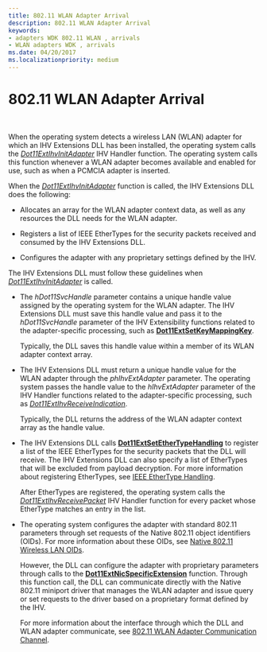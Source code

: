 ```yaml
---
title: 802.11 WLAN Adapter Arrival
description: 802.11 WLAN Adapter Arrival
keywords:
- adapters WDK 802.11 WLAN , arrivals
- WLAN adapters WDK , arrivals
ms.date: 04/20/2017
ms.localizationpriority: medium
---
```


# 802.11 WLAN Adapter Arrival




 

When the operating system detects a wireless LAN (WLAN) adapter for which an IHV Extensions DLL has been installed, the operating system calls the [*Dot11ExtIhvInitAdapter*](/windows-hardware/drivers/ddi/wlanihv/nc-wlanihv-dot11extihv_init_adapter) IHV Handler function. The operating system calls this function whenever a WLAN adapter becomes available and enabled for use, such as when a PCMCIA adapter is inserted.

When the [*Dot11ExtIhvInitAdapter*](/windows-hardware/drivers/ddi/wlanihv/nc-wlanihv-dot11extihv_init_adapter) function is called, the IHV Extensions DLL does the following:

-   Allocates an array for the WLAN adapter context data, as well as any resources the DLL needs for the WLAN adapter.

-   Registers a list of IEEE EtherTypes for the security packets received and consumed by the IHV Extensions DLL.

-   Configures the adapter with any proprietary settings defined by the IHV.

The IHV Extensions DLL must follow these guidelines when [*Dot11ExtIhvInitAdapter*](/windows-hardware/drivers/ddi/wlanihv/nc-wlanihv-dot11extihv_init_adapter) is called.

-   The *hDot11SvcHandle* parameter contains a unique handle value assigned by the operating system for the WLAN adapter. The IHV Extensions DLL must save this handle value and pass it to the *hDot11SvcHandle* parameter of the IHV Extensibility functions related to the adapter-specific processing, such as [**Dot11ExtSetKeyMappingKey**](/windows-hardware/drivers/ddi/wlanihv/nc-wlanihv-dot11ext_set_key_mapping_key).

    Typically, the DLL saves this handle value within a member of its WLAN adapter context array.

-   The IHV Extensions DLL must return a unique handle value for the WLAN adapter through the *phIhvExtAdapter* parameter. The operating system passes the handle value to the *hIhvExtAdapter* parameter of the IHV Handler functions related to the adapter-specific processing, such as [*Dot11ExtIhvReceiveIndication*](/windows-hardware/drivers/ddi/wlanihv/nc-wlanihv-dot11extihv_receive_indication).

    Typically, the DLL returns the address of the WLAN adapter context array as the handle value.

-   The IHV Extensions DLL calls [**Dot11ExtSetEtherTypeHandling**](/windows-hardware/drivers/ddi/wlanihv/nc-wlanihv-dot11ext_set_ethertype_handling) to register a list of the IEEE EtherTypes for the security packets that the DLL will receive. The IHV Extensions DLL can also specify a list of EtherTypes that will be excluded from payload decryption. For more information about registering EtherTypes, see [IEEE EtherType Handling](ieee-ethertype-handling.md).

    After EtherTypes are registered, the operating system calls the [*Dot11ExtIhvReceivePacket*](/windows-hardware/drivers/ddi/wlanihv/nc-wlanihv-dot11extihv_receive_packet) IHV Handler function for every packet whose EtherType matches an entry in the list.

-   The operating system configures the adapter with standard 802.11 parameters through set requests of the Native 802.11 object identifiers (OIDs). For more information about these OIDs, see [Native 802.11 Wireless LAN OIDs](/previous-versions/windows/hardware/wireless/native-802-11-oids).

    However, the DLL can configure the adapter with proprietary parameters through calls to the [**Dot11ExtNicSpecificExtension**](/windows-hardware/drivers/ddi/wlanihv/nc-wlanihv-dot11ext_nic_specific_extension) function. Through this function call, the DLL can communicate directly with the Native 802.11 miniport driver that manages the WLAN adapter and issue query or set requests to the driver based on a proprietary format defined by the IHV.

    For more information about the interface through which the DLL and WLAN adapter communicate, see [802.11 WLAN Adapter Communication Channel](802-11-wlan-adapter-communication-channel.md).

 

 
